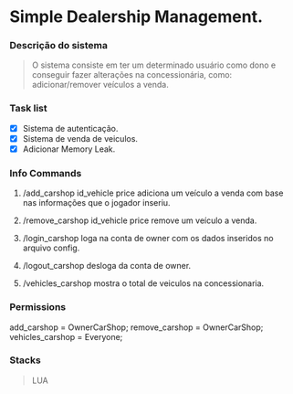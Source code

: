 # Simple Dealership Management.
### Descrição do sistema
> O sistema consiste em ter um determinado usuário como dono e conseguir fazer alterações na concessionária, como: adicionar/remover veículos a venda.

### Task list
- [X] Sistema de autenticação.
- [X] Sistema de venda de veiculos.
- [X] Adicionar Memory Leak.

### Info Commands
1. /add_carshop id_vehicle price
     adiciona um veículo a venda com base nas informações que o jogador inseriu.

2. /remove_carshop id_vehicle price
     remove um veículo a venda.

3. /login_carshop
     loga na conta de owner com os dados inseridos no arquivo config.

4. /logout_carshop
     desloga da conta de owner.

5. /vehicles_carshop
     mostra o total de veiculos na concessionaria.

### Permissions
add_carshop = OwnerCarShop;
remove_carshop = OwnerCarShop;
vehicles_carshop = Everyone;


### Stacks
> LUA